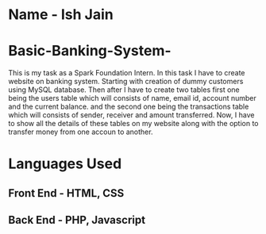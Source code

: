 # Name - Ish Jain
# Basic-Banking-System-
This is my task as a Spark Foundation Intern. In this task I have to create website on banking system. Starting with creation of dummy customers using MySQL database. Then after I have to create two tables first one being the users table which will consists of name, email id, account number and the current balance. and the second one being the transactions table which will consists of sender, receiver and amount transferred. Now, I have to show all the details of these tables on my website along with the option to transfer money from one accoun to another.
# Languages Used
## Front End - HTML, CSS
## Back End - PHP, Javascript
